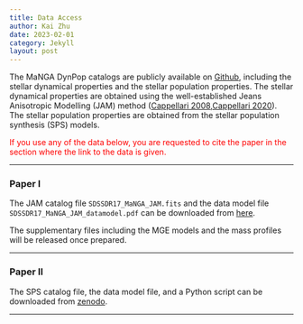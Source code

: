 ```yaml
---
title: Data Access
author: Kai Zhu
date: 2023-02-01
category: Jekyll
layout: post
---
```


The MaNGA DynPop catalogs are publicly available on [Github][1], including the stellar dynamical properties and the stellar population properties. The stellar dynamical properties are obtained using the well-established Jeans Anisotropic Modelling (JAM) method ([Cappellari 2008][Cappellari2008],[Cappellari 2020][Cappellari2020]). The stellar population properties are obtained from the stellar population synthesis (SPS) models.

<font color=red>If you use any of the data below, you are requested to cite the paper in the section where the link to the data is given.</font>

---

### Paper I

The JAM catalog file `SDSSDR17_MaNGA_JAM.fits` and the data model file `SDSSDR17_MaNGA_JAM_datamodel.pdf` can be downloaded from [here][2].

The supplementary files including the MGE models and the mass profiles will be released once prepared.

---

### Paper II
The SPS catalog file, the data model file, and a Python script can be downloaded from [zenodo][3]. 

---


[1]: https://github.com/manga-dynpop/manga-dynpop.github.io/tree/main/catalogs
[2]: https://github.com/manga-dynpop/manga-dynpop.github.io/tree/main/catalogs/JAM
[3]: https://zenodo.org/record/8381999
[Cappellari2008]: https://ui.adsabs.harvard.edu/abs/2008MNRAS.390...71C/abstract
[Cappellari2020]: https://ui.adsabs.harvard.edu/abs/2020MNRAS.494.4819C/abstract
